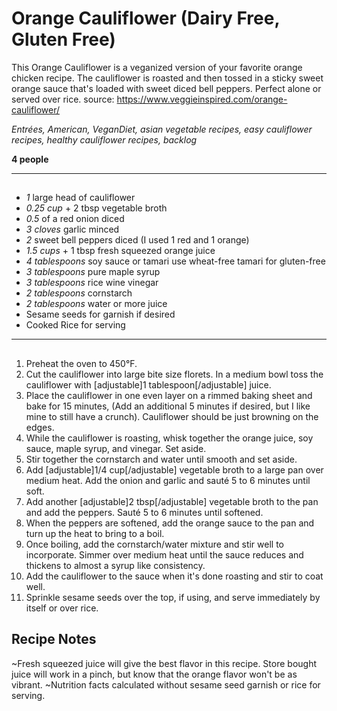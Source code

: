 # Orange Cauliflower (Dairy Free, Gluten Free)

This Orange Cauliflower is a veganized version of your favorite orange chicken recipe. The cauliflower is roasted and then tossed in a sticky sweet orange sauce that's loaded with sweet diced bell peppers. Perfect alone or served over rice.
source: https://www.veggieinspired.com/orange-cauliflower/

*Entrées, American, VeganDiet, asian vegetable recipes, easy cauliflower recipes, healthy cauliflower recipes, backlog*

**4 people**

---

## 

- *1* large head of cauliflower
- *0.25 cup* + 2 tbsp vegetable broth
- *0.5* of a red onion diced
- *3 cloves* garlic minced
- *2* sweet bell peppers diced (I used 1 red and 1 orange)
- *1.5 cups* + 1 tbsp fresh squeezed orange juice
- *4 tablespoons* soy sauce or tamari use wheat-free tamari for gluten-free
- *3 tablespoons* pure maple syrup
- *3 tablespoons* rice wine vinegar
- *2 tablespoons* cornstarch
- *2 tablespoons* water or more juice
- Sesame seeds for garnish if desired
- Cooked Rice for serving

---

## 
1. Preheat the oven to 450°F.
2. Cut the cauliflower into large bite size florets. In a medium bowl toss the cauliflower with [adjustable]1 tablespoon[/adjustable] juice.
3. Place the cauliflower in one even layer on a rimmed baking sheet and bake for 15 minutes, (Add an additional 5 minutes if desired, but I like mine to still have a crunch). Cauliflower should be just browning on the edges.
4. While the cauliflower is roasting, whisk together the orange juice, soy sauce, maple syrup, and vinegar. Set aside.
5. Stir together the cornstarch and water until smooth and set aside.
6. Add [adjustable]1/4 cup[/adjustable] vegetable broth to a large pan over medium heat. Add the onion and garlic and sauté 5 to 6 minutes until soft.
7. Add another [adjustable]2 tbsp[/adjustable] vegetable broth to the pan and add the peppers. Sauté 5 to 6 minutes until softened.
8. When the peppers are softened, add the orange sauce to the pan and turn up the heat to bring to a boil.
9. Once boiling, add the cornstarch/water mixture and stir well to incorporate. Simmer over medium heat until the sauce reduces and thickens to almost a syrup like consistency.
10. Add the cauliflower to the sauce when it's done roasting and stir to coat well.
11. Sprinkle sesame seeds over the top, if using, and serve immediately by itself or over rice.

## Recipe Notes

~Fresh squeezed juice will give the best flavor in this recipe. Store bought juice will work in a pinch, but know that the orange flavor won't be as vibrant.
~Nutrition facts calculated without sesame seed garnish or rice for serving.
